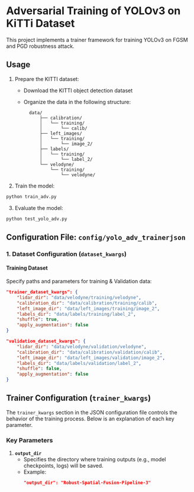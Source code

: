 # Adversarial Training of YOLOv3 on KiTTi Dataset 

This project implements a trainer framework for training YOLOv3 on FGSM and PGD robustness attack. 

## Usage 

1. Prepare the KITTI dataset:
    - Download the KITTI object detection dataset
    - Organize the data in the following structure:

            data/
                ├── calibration/
                │   └── training/
                │       └── calib/
                ├── left_images/
                │   └── training/
                │       └── image_2/
                ├── labels/
                │   └── training/
                │       └── label_2/
                └── velodyne/
                    └── training/
                        └── velodyne/

2. Train the model:

```bash
python train_adv.py 
```

3. Evaluate the model:

```bash
python test_yolo_adv.py
```

## Configuration File: `config/yolo_adv_trainerjson`

### 1. **Dataset Configuration (`dataset_kwargs`)**

#### Training Dataset
Specify paths and parameters for training & Validation data:
```json
"trainer_dataset_kwargs": {
    "lidar_dir": "data/velodyne/training/velodyne",
    "calibration_dir": "data/calibration/training/calib",
    "left_image_dir": "data/left_images/training/image_2",
    "labels_dir": "data/labels/training/label_2",
    "shuffle": true,
    "apply_augmentation": false
}

"validation_dataset_kwargs": {
    "lidar_dir": "data/velodyne/validation/velodyne",
    "calibration_dir": "data/calibration/validation/calib",
    "left_image_dir": "data/left_images/validation/image_2",
    "labels_dir": "data/labels/validation/label_2",
    "shuffle": false,
    "apply_augmentation": false
}
``` 

## Trainer Configuration (`trainer_kwargs`)

The `trainer_kwargs` section in the JSON configuration file controls the behavior of the training process. Below is an explanation of each key parameter.

### Key Parameters

1. **`output_dir`**
   - Specifies the directory where training outputs (e.g., model checkpoints, logs) will be saved.
   - Example:  
     ```json
     "output_dir": "Robust-Spatial-Fusion-Pipeline-3"
     ```
